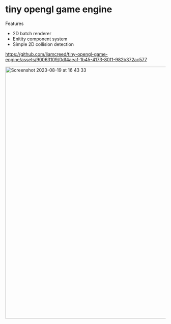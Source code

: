 # tiny opengl game engine

Features
- 2D batch renderer
- Enitity component system
- Simple 2D collision detection




https://github.com/liamcreed/tiny-opengl-game-engine/assets/90063109/0df4aeaf-1b45-4173-80f1-982b372ac577

<img width="790" alt="Screenshot 2023-08-19 at 16 43 33" src="https://github.com/liamcreed/opengl-2D-renderer/assets/90063109/df111b5b-d60d-4b6c-af8f-dcb43dbc84b6">
